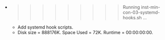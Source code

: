 * >>>>>>>>> Running inst-min-con-03-systemd-hooks.sh ...
  * Add systemd hook scripts.
  * Disk size = 888176K. Space Used = 72K. Runtime = 00:00:00:00.
